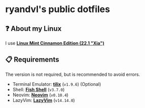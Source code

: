 # ryandvl's public dotfiles

## ❓ About my Linux
I use **[Linux Mint Cinnamon Edition (22.1 "Xia")](https://linuxmint.com/edition.php?id=319)**

## 📋 Requirements
The version is not required, but is recommended to avoid errors.

- Terminal Emulator: **[tilix](https://gnunn1.github.io/tilix-web/)** (`v1.9.6`) (Optional)
- Shell: **[Fish Shell](https://fishshell.com/)** (`v3.7.0`)
- Neovim: **[Neovim](https://neovim.io/)** (`v0.10.4`)
- LazyVim: **[LazyVim](https://www.lazyvim.org/)** (`v14.14.0`)
